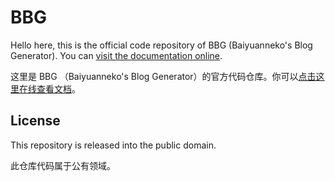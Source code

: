# BBG

Hello here, this is the official code repository of BBG (Baiyuanneko's Blog Generator). You can [visit the documentation online](https://bbg.nekomoe.xyz/#/en/).

这里是 BBG （Baiyuanneko's Blog Generator）的官方代码仓库。你可以[点击这里在线查看文档](https://bbg.nekomoe.xyz/#/zh-cn/)。

## License

This repository is released into the public domain.

此仓库代码属于公有领域。